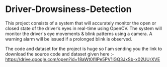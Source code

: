 # Driver-Drowsiness-Detection
This project consists of a system that will accurately monitor the open or closed state of the driver’s eyes in real-time using OpenCV. The system will monitor the driver's eye movements &amp; blink patterns using a camera. A warning alarm will be issued if a prolonged blink is observed.

The code and dataset for the project is huge so I'am sending you the link to download the source code and dataset given here :-
https://drive.google.com/open?id=18aWt0l1IPe5PV1lGQ3JxSb-x02UUrXVE
